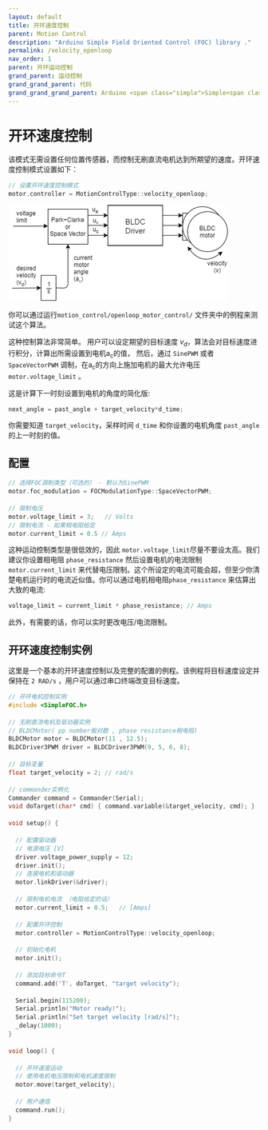 ```yaml
---
layout: default
title: 开环速度控制
parent: Motion Control
description: "Arduino Simple Field Oriented Control (FOC) library ."
permalink: /velocity_openloop
nav_order: 1
parent: 开环运动控制
grand_parent: 运动控制
grand_grand_parent: 代码
grand_grand_grand_parent: Arduino <span class="simple">Simple<span class="foc">FOC</span>library</span> 
---
```


# 开环速度控制
该模式无需设置任何位置传感器，而控制无刷直流电机达到所期望的速度。开环速度控制模式设置如下：

```cpp
// 设置开环速度控制模式
motor.controller = MotionControlType::velocity_openloop;
```

<img src="extras/Images/open_loop_velocity.png" >

你可以通过运行`motion_control/openloop_motor_control/` 文件夹中的例程来测试这个算法。

这种控制算法非常简单。 用户可以设定期望的目标速度 <i>v<sub>d</sub></i>，算法会对目标速度进行积分，计算出所需设置到电机a<sub>c</sub>的值， 然后，通过 `SinePWM` 或者 `SpaceVectorPWM` 调制，在a<sub>c</sub>的方向上施加电机的最大允许电压 `motor.voltage_limit` 。

这是计算下一时刻设置到电机的角度的简化版:

```cpp
next_angle = past_angle + target_velocity*d_time;
```
你需要知道  `target_velocity`，采样时间 `d_time` 和你设置的电机角度 `past_angle` 的上一时刻的值。

## 配置
```cpp
// 选择FOC调制类型（可选的） - 默认为SinePWM
motor.foc_modulation = FOCModulationType::SpaceVectorPWM;

// 限制电压
motor.voltage_limit = 3;   // Volts
// 限制电流 - 如果相电阻给定
motor.current_limit = 0.5 // Amps
```

这种运动控制类型是很低效的，因此 `motor.voltage_limit`尽量不要设太高。我们建议你设置相电阻 `phase_resistance` 然后设置电机的电流限制 `motor.current_limit` 来代替电压限制。这个所设定的电流可能会超，但至少你清楚电机运行时的电流近似值。你可以通过电机相电阻`phase_resistance` 来估算出大致的电流:

```cpp
voltage_limit = current_limit * phase_resistance; // Amps
```

此外，有需要的话，你可以实时更改电压/电流限制。

## 开环速度控制实例

这里是一个基本的开环速度控制以及完整的配置的例程。该例程将目标速度设定并保持在 `2 RAD/s` ，用户可以通过串口终端改变目标速度。

```cpp
// 开环电机控制实例
#include <SimpleFOC.h>

// 无刷直流电机及驱动器实例
// BLDCMotor( pp number极对数 , phase resistance相电阻)
BLDCMotor motor = BLDCMotor(11 , 12.5); 
BLDCDriver3PWM driver = BLDCDriver3PWM(9, 5, 6, 8);

// 目标变量
float target_velocity = 2; // rad/s

// commander实例化
Commander command = Commander(Serial);
void doTarget(char* cmd) { command.variable(&target_velocity, cmd); }

void setup() {

  // 配置驱动器
  // 电源电压 [V]
  driver.voltage_power_supply = 12;
  driver.init();
  // 连接电机和驱动器
  motor.linkDriver(&driver);

  // 限制电机电流 （电阻给定的话）
  motor.current_limit = 0.5;   // [Amps]
 
  // 配置开环控制
  motor.controller = MotionControlType::velocity_openloop;

  // 初始化电机
  motor.init();

  // 添加目标命令T
  command.add('T', doTarget, "target velocity");

  Serial.begin(115200);
  Serial.println("Motor ready!");
  Serial.println("Set target velocity [rad/s]");
  _delay(1000);
}

void loop() {

  // 开环速度运动
  // 使用电机电压限制和电机速度限制
  motor.move(target_velocity);

  // 用户通信
  command.run();
}

```
